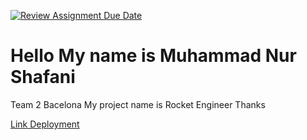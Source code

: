 [![Review Assignment Due Date](https://classroom.github.com/assets/deadline-readme-button-24ddc0f5d75046c5622901739e7c5dd533143b0c8e959d652212380cedb1ea36.svg)](https://classroom.github.com/a/l9v8sNrv)
<h1>Hello My name is Muhammad Nur Shafani </h1>
<p>Team 2 Bacelona My project name is Rocket Engineer Thanks</p>

<a href=https://shafani.netlify.app/>Link Deployment</a>
